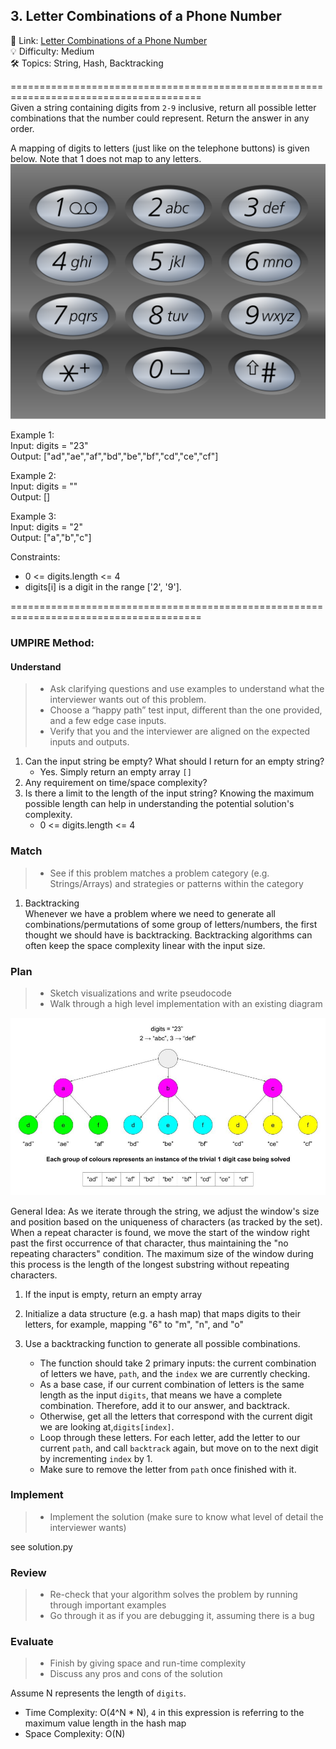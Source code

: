 ## 3. Letter Combinations of a Phone Number
🔗  Link: [Letter Combinations of a Phone Number](https://leetcode.com/problems/letter-combinations-of-a-phone-number/description/)<br>
💡 Difficulty: Medium<br>
🛠️ Topics: String, Hash, Backtracking<br>

=======================================================================================<br>
Given a string containing digits from `2-9` inclusive, return all possible letter combinations that the number could represent. Return the answer in any order.

A mapping of digits to letters (just like on the telephone buttons) is given below. Note that 1 does not map to any letters.<br>
![Alt text](image.png)<br>

Example 1:<br>
Input: digits = "23"<br>
Output: ["ad","ae","af","bd","be","bf","cd","ce","cf"]<br>

Example 2:<br>
Input: digits = ""<br>
Output: []<br>

Example 3:<br>
Input: digits = "2"<br>
Output: ["a","b","c"]<br>


Constraints:<br>
- 0 <= digits.length <= 4
- digits[i] is a digit in the range ['2', '9'].

=======================================================================================<br>
### UMPIRE Method:
#### Understand

> - Ask clarifying questions and use examples to understand what the interviewer wants out of this problem.
> - Choose a “happy path” test input, different than the one provided, and a few edge case inputs. 
> - Verify that you and the interviewer are aligned on the expected inputs and outputs.
1. Can the input string be empty? What should I return for an empty string?
    - Yes. Simply return an empty array `[]`
2. Any requirement on time/space complexity?
3. Is there a limit to the length of the input string? Knowing the maximum possible length can help in understanding the potential solution's complexity.
    - 0 <= digits.length <= 4


### Match
> - See if this problem matches a problem category (e.g. Strings/Arrays) and strategies or patterns within the category


1. Backtracking <br>
Whenever we have a problem where we need to generate all combinations/permutations of some group of letters/numbers, the first thought we should have is backtracking. Backtracking algorithms can often keep the space complexity linear with the input size.


### Plan
> - Sketch visualizations and write pseudocode
> - Walk through a high level implementation with an existing diagram

![Alt text](image-1.png)<br>

General Idea: As we iterate through the string, we adjust the window's size and position based on the uniqueness of characters (as tracked by the set). When a repeat character is found, we move the start of the window right past the first occurrence of that character, thus maintaining the "no repeating characters" condition. The maximum size of the window during this process is the length of the longest substring without repeating characters.


1) If the input is empty, return an empty array

2) Initialize a data structure (e.g. a hash map) that maps digits to their letters, for example, mapping "6" to "m", "n", and "o"

3) Use a backtracking function to generate all possible combinations.
    - The function should take 2 primary inputs: the current combination of letters we have, `path`, and the `index` we are currently checking.
    - As a base case, if our current combination of letters is the same length as the input `digits`, that means we have a complete combination. Therefore, add it to our answer, and backtrack.
    - Otherwise, get all the letters that correspond with the current digit we are looking at,`digits[index]`.
    - Loop through these letters. For each letter, add the letter to our current `path`, and call `backtrack` again, but move on to the next digit by incrementing `index` by 1.
    - Make sure to remove the letter from `path` once finished with it.


### Implement
> - Implement the solution (make sure to know what level of detail the interviewer wants)

see solution.py

### Review
> - Re-check that your algorithm solves the problem by running through important examples
> - Go through it as if you are debugging it, assuming there is a bug
### Evaluate
> - Finish by giving space and run-time complexity
> - Discuss any pros and cons of the solution

Assume N represents the length of `digits`.

- Time Complexity: O(4^N * N), `4` in this expression is referring to the maximum value length in the hash map
- Space Complexity: O(N)
